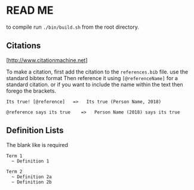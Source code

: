 # READ ME

to compile run `./bin/build.sh` from the root directory.

## Citations

[http://www.citationmachine.net]

To make a citation, first add the citation to the `references.bib` file. use the standard bibtex format
Then reference it using `[@referenceName]` for a standard citation. or if you want to include the name within the text then forego the brackets.

```
Its true! [@reference]   =>   Its true (Person Name, 2018)

@reference says its true    =>   Person Name (2018) says its true
```

## Definition Lists

The blank like is required

```
Term 1
  ~ Definition 1

Term 2
  ~ Definition 2a
  ~ Definition 2b
```
